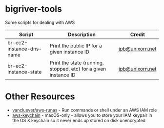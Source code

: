 # bigriver-tools
Some scripts for dealing with AWS

| Script | Description | Credit |
| ------ | ----------- | ------ |
| br-ec2-instance-dns-name | Print the public IP for a given instance ID | jpb@unixorn.net |
| br-ec2-instance-state | Print the state (running, stopped, etc) for a given instance ID | jpb@unixorn.net |

# Other Resources
* [vancluever/aws-runas](https://github.com/vancluever/aws-runas) - Run commands or shell under an AWS IAM role
* [aws-keychain](https://github.com/pda/aws-keychain) - macOS-only - allows you to store your IAM keypair in the OS X keychain so it never ends up stored on disk unencrypted
